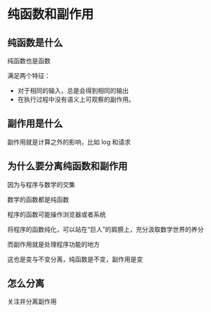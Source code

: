 # 纯函数和副作用

## 纯函数是什么

纯函数也是函数

满足两个特征：

- 对于相同的输入，总是会得到相同的输出
- 在执行过程中没有语义上可观察的副作用。

## 副作用是什么

副作用就是计算之外的影响，比如 log 和请求

## 为什么要分离纯函数和副作用

因为与程序与数学的交集

数学的函数都是纯函数

程序的函数可能操作浏览器或者系统

将程序的函数纯化，可以站在“巨人”的肩膀上，充分汲取数学世界的养分

而副作用就是处理程序功能的地方

这也是变与不变分离，纯函数是不变，副作用是变

## 怎么分离

关注并分离副作用
